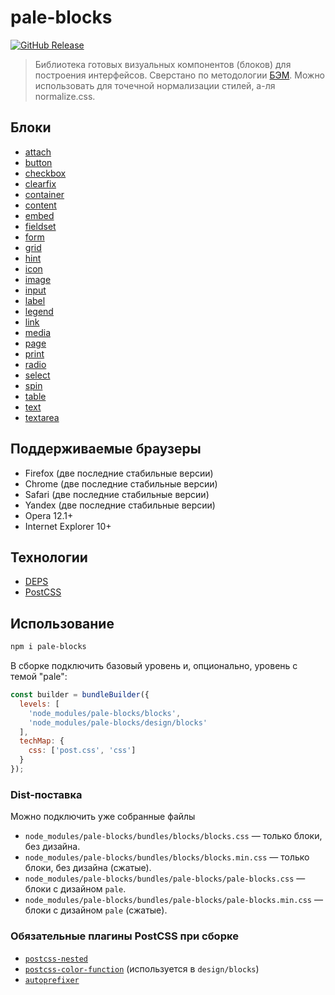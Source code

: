 # pale-blocks

[![GitHub Release](https://img.shields.io/github/release/palegrow/pale-blocks.svg?style=flat)](https://github.com/palegrow/pale-blocks/releases)

> Библиотека готовых визуальных компонентов (блоков) для построения интерфейсов. Сверстано по методологии [БЭМ](//bem.info). Можно использовать для точечной нормализации стилей, а-ля normalize.css.

## Блоки

* [attach](blocks/attach/attach.md)
* [button](blocks/button/button.md)
* [checkbox](blocks/checkbox/checkbox.md)
* [clearfix](blocks/clearfix/clearfix.md)
* [container](blocks/container/container.md)
* [content](blocks/content/content.md)
* [embed](blocks/embed/embed.md)
* [fieldset](blocks/fieldset/fieldset.md)
* [form](blocks/form/form.md)
* [grid](blocks/grid/grid.md)
* [hint](blocks/hint/hint.md)
* [icon](blocks/icon/icon.md)
* [image](blocks/image/image.md)
* [input](blocks/input/input.md)
* [label](blocks/label/label.md)
* [legend](blocks/legend/legend.md)
* [link](blocks/link/link.md)
* [media](blocks/media/media.md)
* [page](blocks/page/page.md)
* [print](blocks/print/print.md)
* [radio](blocks/radio/radio.md)
* [select](blocks/select/select.md)
* [spin](blocks/spin/spin.md)
* [table](blocks/table/table.md)
* [text](blocks/text/text.md)
* [textarea](blocks/textarea/textarea.md)

## Поддерживаемые браузеры

* Firefox (две последние стабильные версии)
* Chrome (две последние стабильные версии)
* Safari (две последние стабильные версии)
* Yandex (две последние стабильные версии)
* Opera 12.1+
* Internet Explorer 10+

## Технологии

* [DEPS](https://ru.bem.info/technology/deps/about/)
* [PostCSS](http://postcss.org/)

## Использование

```sh
npm i pale-blocks
```

В сборке подключить базовый уровень и, опционально, уровень с темой "pale":

```js
const builder = bundleBuilder({
  levels: [
    'node_modules/pale-blocks/blocks',
    'node_modules/pale-blocks/design/blocks'
  ],
  techMap: {
    css: ['post.css', 'css']
  }
});
```

### Dist-поставка

Можно подключить уже собранные файлы

* `node_modules/pale-blocks/bundles/blocks/blocks.css` — только блоки, без дизайна.
* `node_modules/pale-blocks/bundles/blocks/blocks.min.css` — только блоки, без дизайна (сжатые).
* `node_modules/pale-blocks/bundles/pale-blocks/pale-blocks.css` — блоки с дизайном `pale`.
* `node_modules/pale-blocks/bundles/pale-blocks/pale-blocks.min.css` — блоки с дизайном `pale` (сжатые).


### Обязательные плагины PostCSS при сборке

* [`postcss-nested`](https://github.com/postcss/postcss-nested#readme)
* [`postcss-color-function`](https://github.com/postcss/postcss-color-function#readme) (используется в `design/blocks`)
* [`autoprefixer`](https://github.com/postcss/autoprefixer#readme)

